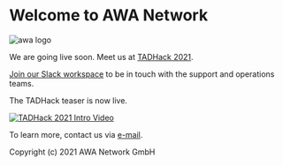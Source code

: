 # Welcome to AWA Network

![awa logo](https://avatars3.githubusercontent.com/u/75868412?s=200&v=4)

We are going live soon. Meet us at [TADHack 2021](https://tadhack.com/2021/).

[Join our Slack workspace](https://join.slack.com/t/awa-community/shared_invite/zt-vnkkfahs-VJHw8AxtR30Ho3lZ8eqpOQ) to be in touch with the support and operations teams.

The TADHack teaser is now live.

[![TADHack 2021 Intro Video](https://img.youtube.com/vi/KfzD_1QrFww/0.jpg)](http://www.youtube.com/watch?v=KfzD_1QrFww&t=10 "TADHack 2021 Intro Video")

To learn more, contact us via [e-mail](mailto:info@awa.network).

Copyright (c) 2021 AWA Network GmbH
